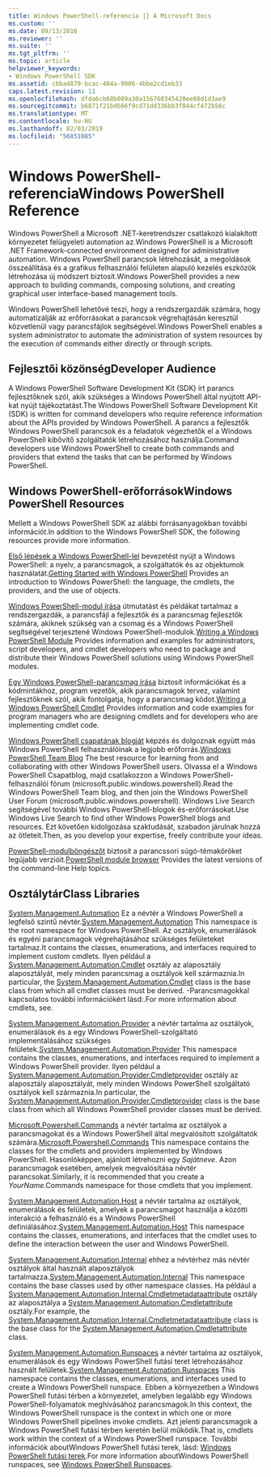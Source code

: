 ```yaml
---
title: Windows PowerShell-referencia |} A Microsoft Docs
ms.custom: ''
ms.date: 09/13/2016
ms.reviewer: ''
ms.suite: ''
ms.tgt_pltfrm: ''
ms.topic: article
helpviewer_keywords:
- Windows PowerShell SDK
ms.assetid: cbba4879-bcac-484a-9906-4bbe2cd1eb33
caps.latest.revision: 11
ms.openlocfilehash: dfda6cb68b089a30a156760345420ee80d1d3ae9
ms.sourcegitcommit: b6871f21bd666f9cd71dd336bb3f844cf472b56c
ms.translationtype: MT
ms.contentlocale: hu-HU
ms.lasthandoff: 02/03/2019
ms.locfileid: "56851085"
---
```

# <a name="windows-powershell-reference"></a><span data-ttu-id="7137f-102">Windows PowerShell-referencia</span><span class="sxs-lookup"><span data-stu-id="7137f-102">Windows PowerShell Reference</span></span>

<span data-ttu-id="7137f-103">Windows PowerShell a Microsoft .NET-keretrendszer csatlakozó kialakított környezetet felügyeleti automation az.</span><span class="sxs-lookup"><span data-stu-id="7137f-103">Windows PowerShell is a Microsoft .NET Framework-connected environment designed for administrative automation.</span></span> <span data-ttu-id="7137f-104">Windows PowerShell parancsok létrehozását, a megoldások összeállítása és a grafikus felhasználói felületen alapuló kezelés eszközök létrehozása új módszert biztosít.</span><span class="sxs-lookup"><span data-stu-id="7137f-104">Windows PowerShell provides a new approach to building commands, composing solutions, and creating graphical user interface-based management tools.</span></span>

<span data-ttu-id="7137f-105">Windows PowerShell lehetővé teszi, hogy a rendszergazdák számára, hogy automatizálják az erőforrásokat a parancsok végrehajtásán keresztül közvetlenül vagy parancsfájlok segítségével.</span><span class="sxs-lookup"><span data-stu-id="7137f-105">Windows PowerShell enables a system administrator to automate the administration of system resources by the execution of commands either directly or through scripts.</span></span>

## <a name="developer-audience"></a><span data-ttu-id="7137f-106">Fejlesztői közönség</span><span class="sxs-lookup"><span data-stu-id="7137f-106">Developer Audience</span></span>

<span data-ttu-id="7137f-107">A Windows PowerShell Software Development Kit (SDK) írt parancs fejlesztőknek szól, akik szükséges a Windows PowerShell által nyújtott API-kat nyújt tájékoztatást.</span><span class="sxs-lookup"><span data-stu-id="7137f-107">The Windows PowerShell Software Development Kit (SDK) is written for command developers who require reference information about the APIs provided by Windows PowerShell.</span></span> <span data-ttu-id="7137f-108">A parancs a fejlesztők Windows PowerShell parancsok és a feladatok végezhetők el a Windows PowerShell kibővítő szolgáltatók létrehozásához használja.</span><span class="sxs-lookup"><span data-stu-id="7137f-108">Command developers use Windows PowerShell to create both commands and providers that extend the tasks that can be performed by Windows PowerShell.</span></span>

## <a name="windows-powershell-resources"></a><span data-ttu-id="7137f-109">Windows PowerShell-erőforrások</span><span class="sxs-lookup"><span data-stu-id="7137f-109">Windows PowerShell Resources</span></span>

<span data-ttu-id="7137f-110">Mellett a Windows PowerShell SDK az alábbi forrásanyagokban további információt.</span><span class="sxs-lookup"><span data-stu-id="7137f-110">In addition to the Windows PowerShell SDK, the following resources provide more information.</span></span>

<span data-ttu-id="7137f-111">[Első lépések a Windows PowerShell-lel](/powershell/scripting/getting-started/getting-started-with-windows-powershell) bevezetést nyújt a Windows PowerShell: a nyelv, a parancsmagok, a szolgáltatók és az objektumok használatát.</span><span class="sxs-lookup"><span data-stu-id="7137f-111">[Getting Started with Windows PowerShell](/powershell/scripting/getting-started/getting-started-with-windows-powershell) Provides an introduction to Windows PowerShell: the language, the cmdlets, the providers, and the use of objects.</span></span>

<span data-ttu-id="7137f-112">[Windows PowerShell-modul írása](./module/writing-a-windows-powershell-module.md) útmutatást és példákat tartalmaz a rendszergazdák, a parancsfájl a fejlesztők és a parancsmag fejlesztők számára, akiknek szükség van a csomag és a Windows PowerShell segítségével terjesztené Windows PowerShell-modulok.</span><span class="sxs-lookup"><span data-stu-id="7137f-112">[Writing a Windows PowerShell Module](./module/writing-a-windows-powershell-module.md) Provides information and examples for administrators, script developers, and cmdlet developers who need to package and distribute their Windows PowerShell solutions using Windows PowerShell modules.</span></span>

<span data-ttu-id="7137f-113">[Egy Windows PowerShell-parancsmag írása](./cmdlet/writing-a-windows-powershell-cmdlet.md) biztosít információkat és a kódmintákhoz, program vezetők, akik parancsmagok tervez, valamint fejlesztőknek szól, akik fontolgatja, hogy a parancsmag kódot.</span><span class="sxs-lookup"><span data-stu-id="7137f-113">[Writing a Windows PowerShell Cmdlet](./cmdlet/writing-a-windows-powershell-cmdlet.md) Provides information and code examples for program managers who are designing cmdlets and for developers who are implementing cmdlet code.</span></span>

<span data-ttu-id="7137f-114">[Windows PowerShell csapatának blogját](https://blogs.msdn.microsoft.com/PowerShell/) képzés és dolgoznak együtt más Windows PowerShell felhasználóinak a legjobb erőforrás.</span><span class="sxs-lookup"><span data-stu-id="7137f-114">[Windows PowerShell Team Blog](https://blogs.msdn.microsoft.com/PowerShell/) The best resource for learning from and collaborating with other Windows PowerShell users.</span></span> <span data-ttu-id="7137f-115">Olvassa el a Windows PowerShell Csapatblog, majd csatlakozzon a Windows PowerShell-felhasználói fórum (microsoft.public.windows.powershell).</span><span class="sxs-lookup"><span data-stu-id="7137f-115">Read the Windows PowerShell Team blog, and then join the Windows PowerShell User Forum (microsoft.public.windows.powershell).</span></span> <span data-ttu-id="7137f-116">Windows Live Search segítségével további Windows PowerShell-blogok és-erőforrásokat.</span><span class="sxs-lookup"><span data-stu-id="7137f-116">Use Windows Live Search to find other Windows PowerShell blogs and resources.</span></span> <span data-ttu-id="7137f-117">Ezt követően kidolgozása szaktudását, szabadon járulnak hozzá az ötleteit.</span><span class="sxs-lookup"><span data-stu-id="7137f-117">Then, as you develop your expertise, freely contribute your ideas.</span></span>

<span data-ttu-id="7137f-118">[PowerShell-modulböngészőt](/powershell/module/) biztosít a parancssori súgó-témaköröket legújabb verzióit.</span><span class="sxs-lookup"><span data-stu-id="7137f-118">[PowerShell module browser](/powershell/module/) Provides the latest versions of the command-line Help topics.</span></span>

## <a name="class-libraries"></a><span data-ttu-id="7137f-119">Osztálytár</span><span class="sxs-lookup"><span data-stu-id="7137f-119">Class Libraries</span></span>

<span data-ttu-id="7137f-120">[System.Management.Automation](/dotnet/api/System.Management.Automation) Ez a névtér a Windows PowerShell a legfelső szintű névtér.</span><span class="sxs-lookup"><span data-stu-id="7137f-120">[System.Management.Automation](/dotnet/api/System.Management.Automation) This namespace is the root namespace for Windows PowerShell.</span></span> <span data-ttu-id="7137f-121">Az osztályok, enumerálások és egyéni parancsmagok végrehajtásához szükséges felületeket tartalmaz.</span><span class="sxs-lookup"><span data-stu-id="7137f-121">It contains the classes, enumerations, and interfaces required to implement custom cmdlets.</span></span> <span data-ttu-id="7137f-122">Ilyen például a [System.Management.Automation.Cmdlet](/dotnet/api/System.Management.Automation.Cmdlet) osztály az alaposztály alaposztályát, mely minden parancsmag a osztályok kell származnia.</span><span class="sxs-lookup"><span data-stu-id="7137f-122">In particular, the [System.Management.Automation.Cmdlet](/dotnet/api/System.Management.Automation.Cmdlet) class is the base class from which all cmdlet classes must be derived.</span></span> <span data-ttu-id="7137f-123">-Parancsmagokkal kapcsolatos további információkért lásd:.</span><span class="sxs-lookup"><span data-stu-id="7137f-123">For more information about cmdlets, see.</span></span>

<span data-ttu-id="7137f-124">[System.Management.Automation.Provider](/dotnet/api/System.Management.Automation.Provider) a névtér tartalma az osztályok, enumerálások és a egy Windows PowerShell-szolgáltató implementálásához szükséges felületek.</span><span class="sxs-lookup"><span data-stu-id="7137f-124">[System.Management.Automation.Provider](/dotnet/api/System.Management.Automation.Provider) This namespace contains the classes, enumerations, and interfaces required to implement a Windows PowerShell provider.</span></span> <span data-ttu-id="7137f-125">Ilyen például a [System.Management.Automation.Provider.Cmdletprovider](/dotnet/api/System.Management.Automation.Provider.CmdletProvider) osztály az alaposztály alaposztályát, mely minden Windows PowerShell szolgáltató osztályok kell származnia.</span><span class="sxs-lookup"><span data-stu-id="7137f-125">In particular, the [System.Management.Automation.Provider.Cmdletprovider](/dotnet/api/System.Management.Automation.Provider.CmdletProvider) class is the base class from which all Windows PowerShell provider classes must be derived.</span></span>

<span data-ttu-id="7137f-126">[Microsoft.Powershell.Commands](/dotnet/api/Microsoft.PowerShell.Commands) a névtér tartalma az osztályok a parancsmagokat és a Windows PowerShell által megvalósított szolgáltatók számára.</span><span class="sxs-lookup"><span data-stu-id="7137f-126">[Microsoft.Powershell.Commands](/dotnet/api/Microsoft.PowerShell.Commands) This namespace contains the classes for the cmdlets and providers implemented by Windows PowerShell.</span></span> <span data-ttu-id="7137f-127">Hasonlóképpen, ajánlott létrehozni egy *Sajátneve*. Azon parancsmagok esetében, amelyek megvalósítása névtér parancsokat.</span><span class="sxs-lookup"><span data-stu-id="7137f-127">Similarly, it is recommended that you create a *YourName*.Commands namespace for those cmdlets that you implement.</span></span>

<span data-ttu-id="7137f-128">[System.Management.Automation.Host](/dotnet/api/System.Management.Automation.Host) a névtér tartalma az osztályok, enumerálások és felületek, amelyek a parancsmagot használja a közötti interakció a felhasználó és a Windows PowerShell definiálásához.</span><span class="sxs-lookup"><span data-stu-id="7137f-128">[System.Management.Automation.Host](/dotnet/api/System.Management.Automation.Host) This namespace contains the classes, enumerations, and interfaces that the cmdlet uses to define the interaction between the user and Windows PowerShell.</span></span>

<span data-ttu-id="7137f-129">[System.Management.Automation.Internal](/dotnet/api/System.Management.Automation.Internal) ehhez a névtérhez más névtér osztályok által használt alaposztályok tartalmazza.</span><span class="sxs-lookup"><span data-stu-id="7137f-129">[System.Management.Automation.Internal](/dotnet/api/System.Management.Automation.Internal) This namespace contains the base classes used by other namespace classes.</span></span> <span data-ttu-id="7137f-130">Ha például a [System.Management.Automation.Internal.Cmdletmetadataattribute](/dotnet/api/System.Management.Automation.Internal.CmdletMetadataAttribute) osztály az alaposztálya a [System.Management.Automation.Cmdletattribute](/dotnet/api/System.Management.Automation.CmdletAttribute) osztály.</span><span class="sxs-lookup"><span data-stu-id="7137f-130">For example, the [System.Management.Automation.Internal.Cmdletmetadataattribute](/dotnet/api/System.Management.Automation.Internal.CmdletMetadataAttribute) class is the base class for the [System.Management.Automation.Cmdletattribute](/dotnet/api/System.Management.Automation.CmdletAttribute) class.</span></span>

<span data-ttu-id="7137f-131">[System.Management.Automation.Runspaces](/dotnet/api/System.Management.Automation.Runspaces) a névtér tartalma az osztályok, enumerálások és egy Windows PowerShell futási teret létrehozásához használt felületek.</span><span class="sxs-lookup"><span data-stu-id="7137f-131">[System.Management.Automation.Runspaces](/dotnet/api/System.Management.Automation.Runspaces) This namespace contains the classes, enumerations, and interfaces used to create a Windows PowerShell runspace.</span></span> <span data-ttu-id="7137f-132">Ebben a környezetben a Windows PowerShell futási térben a környezetet, amelyben legalább egy Windows PowerShell-folyamatok meghívásához parancsmagok.</span><span class="sxs-lookup"><span data-stu-id="7137f-132">In this context, the Windows PowerShell runspace is the context in which one or more Windows PowerShell pipelines invoke cmdlets.</span></span> <span data-ttu-id="7137f-133">Azt jelenti parancsmagok a Windows PowerShell futási térben keretén belül működik.</span><span class="sxs-lookup"><span data-stu-id="7137f-133">That is, cmdlets work within the context of a Windows PowerShell runspace.</span></span> <span data-ttu-id="7137f-134">További információk aboutWindows PowerShell futási terek, lásd: [Windows PowerShell futási terek](http://msdn.microsoft.com/en-us/a1582cfe-f06d-4aff-adc6-71f49a860ce9).</span><span class="sxs-lookup"><span data-stu-id="7137f-134">For more information aboutWindows PowerShell runspaces, see [Windows PowerShell Runspaces](http://msdn.microsoft.com/en-us/a1582cfe-f06d-4aff-adc6-71f49a860ce9).</span></span>

